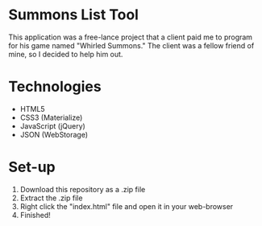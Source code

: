 # Summons List Tool
This application was a free-lance project that a client paid me to program for his game named "Whirled Summons."
The client was a fellow friend of mine, so I decided to help him out.

# Technologies
- HTML5
- CSS3 (Materialize)
- JavaScript (jQuery)
- JSON (WebStorage)

# Set-up
1. Download this repository as a .zip file  
2. Extract the .zip file  
3. Right click the "index.html" file and open it in your web-browser  
4. Finished!